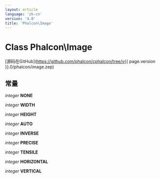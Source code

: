 ```yaml
---
layout: article
language: 'zh-cn'
version: '4.0'
title: 'Phalcon\Image'
---
```

# Class **Phalcon\Image**

[源码在GitHub](https://github.com/phalcon/cphalcon/tree/v{{ page.version }}.0/phalcon/image.zep)

## 常量

*integer* **NONE**

*integer* **WIDTH**

*integer* **HEIGHT**

*integer* **AUTO**

*integer* **INVERSE**

*integer* **PRECISE**

*integer* **TENSILE**

*integer* **HORIZONTAL**

*integer* **VERTICAL**